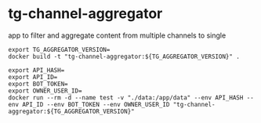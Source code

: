# tg-channel-aggregator

app to filter and aggregate content from multiple channels to single

```shell
export TG_AGGREGATOR_VERSION=
docker build -t "tg-channel-aggregator:${TG_AGGREGATOR_VERSION}" .
```
```shell
export API_HASH=
export API_ID=
export BOT_TOKEN=
export OWNER_USER_ID=
docker run --rm -d --name test -v "./data:/app/data" --env API_HASH --env API_ID --env BOT_TOKEN --env OWNER_USER_ID "tg-channel-aggregator:${TG_AGGREGATOR_VERSION}"
```


